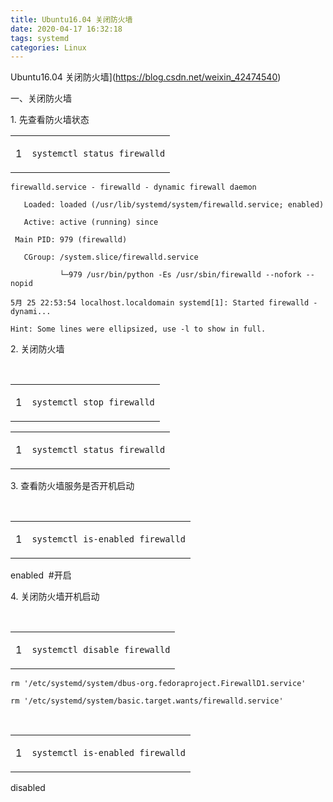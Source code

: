 ```yaml
---
title: Ubuntu16.04 关闭防火墙
date: 2020-04-17 16:32:18
tags: systemd
categories: Linux
---
```


<!--more-->

Ubuntu16.04 关闭防火墙](https://blog.csdn.net/weixin_42474540)

一、关闭防火墙

1\. 先查看防火墙状态

<table border="0" cellpadding="0" cellspacing="0"><tbody><tr><td><p>1</p></td><td><p><code>systemctl&nbsp;status&nbsp;firewalld</code></p></td></tr></tbody></table>

```
firewalld.service - firewalld - dynamic firewall daemon

   Loaded: loaded (/usr/lib/systemd/system/firewalld.service; enabled)

   Active: active (running) since

 Main PID: 979 (firewalld)

   CGroup: /system.slice/firewalld.service

           └─979 /usr/bin/python -Es /usr/sbin/firewalld --nofork --nopid

5月 25 22:53:54 localhost.localdomain systemd[1]: Started firewalld - dynami...

Hint: Some lines were ellipsized, use -l to show in full.
```

2\. 关闭防火墙

 

<table border="0" cellpadding="0" cellspacing="0"><tbody><tr><td><p>1</p></td><td><p><code>systemctl&nbsp;stop&nbsp;firewalld</code></p></td></tr></tbody></table>


<table border="0" cellpadding="0" cellspacing="0"><tbody><tr><td><p>1</p></td><td><p><code>systemctl&nbsp;status&nbsp;firewalld</code></p></td></tr></tbody></table>


3\. 查看防火墙服务是否开机启动

 

<table border="0" cellpadding="0" cellspacing="0"><tbody><tr><td><p>1</p></td><td><p><code>systemctl&nbsp;is-enabled&nbsp;firewalld</code></p></td></tr></tbody></table>

enabled  #开启

4\. 关闭防火墙开机启动

 

<table border="0" cellpadding="0" cellspacing="0"><tbody><tr><td><p>1</p></td><td><p><code>systemctl&nbsp;disable&nbsp;firewalld</code></p></td></tr></tbody></table>

```
rm '/etc/systemd/system/dbus-org.fedoraproject.FirewallD1.service'

rm '/etc/systemd/system/basic.target.wants/firewalld.service'
```

 

<table border="0" cellpadding="0" cellspacing="0"><tbody><tr><td><p>1</p></td><td><p><code>systemctl&nbsp;is-enabled&nbsp;firewalld</code></p></td></tr></tbody></table>

disabled